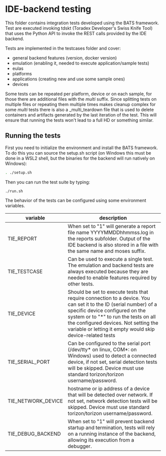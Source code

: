 # IDE-backend testing

This folder contains integration tests developed using the BATS framework.
Test are executed invoking tdskt (Toradex Developer's Swiss Knife Tool) that uses the Python API to invoke the REST calls provided by the IDE backend.

Tests are implemented in the testcases folder and cover:
- general backend features (version, docker version)
- emulation (enabling it, needed to execute application/sample tests)
- eulas
- platforms
- applications (creating new and use some sample ones)
- devices

Some tests can be repeated per platform, device or on each sample, for those there are additional files with the _multi_ suffix.
Since splitting tests on multiple files or repeating them multiple times makes cleanup complex for some _multi_ tests there is also a _multi_teardown file that is used to delete containers and artifacts generated by the last iteration of the test. This will ensure that running the tests won't lead to a full HD or something similar.

## Running the tests

First you need to initialize the environment and install the BATS framework. To do this you can source the setup.sh script (on Windows this must be done in a WSL2 shell, but the binaries for the backend will run natively on Windows):

```bash
. ./setup.sh
```

Then you can run the test suite by typing:

```
./run.sh
```

The behavior of the tests can be configured using some environment variables.

| variable | description |
|------------|----------------------------|
| TIE_REPORT | When set to "1" will generate a report file name YYYYMMDDhhmmss.log in the reports subfolder. Output of the IDE backend is also stored in a file with the same name and moses suffix. |
| TIE_TESTCASE | Can be used to execute a single test. The emulation and backend tests are always executed because they are needed to enable features required by other tests. |
| TIE_DEVICE | Should be set to execute tests that require connection to a device. You can set it to the ID (serial number) of a specific device configured on the system or to "*" to run the tests on all the configured devices. Not setting the variable or letting it empty would skip device-related tests |
| TIE_SERIAL_PORT | Can be configured to the serial port (/dev/tty* on linux, COM*: on Windows) used to detect a connected device, if not set, serial detection tests will be skipped. Device must use standard torizon/torizon username/password. |
| TIE_NETWORK_DEVICE | hostname or ip address of a device that will be detected over network. If not set, network detection tests will be skipped. Device must use standard torizon/torizon username/password. |
| TIE_DEBUG_BACKEND | When set to "1" will prevent backend startup and termination, tests will rely on a running instance of the backend, allowing its execution from a debugger. |

